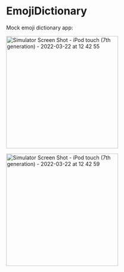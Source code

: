 # EmojiDictionary

Mock emoji dictionary app:

<img
     src="https://user-images.githubusercontent.com/8224267/159474624-b04df014-ee61-40f9-b8c4-0557f5197e0c.png"
     alt="Simulator Screen Shot - iPod touch (7th generation) - 2022-03-22 at 12 42 55"
     width="300"/>

<img
     src="https://user-images.githubusercontent.com/8224267/159474648-78d65b57-dd19-48be-a36e-b89909f9fc55.png"
     alt="Simulator Screen Shot - iPod touch (7th generation) - 2022-03-22 at 12 42 59"
     width="300" />
